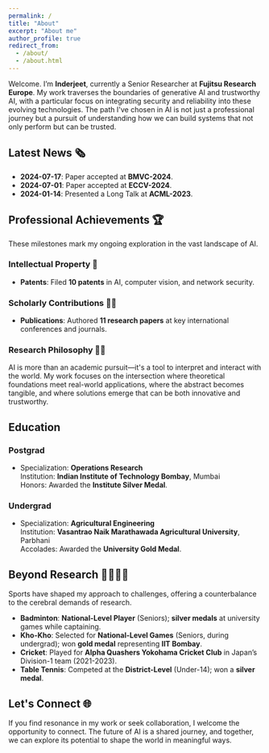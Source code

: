 ```yaml
---
permalink: /
title: "About"
excerpt: "About me"
author_profile: true
redirect_from: 
  - /about/
  - /about.html
---
```


Welcome. I’m **Inderjeet**, currently a Senior Researcher at **Fujitsu Research Europe**. My work traverses the boundaries of generative AI and trustworthy AI, with a particular focus on integrating security and reliability into these evolving technologies. The path I've chosen in AI is not just a professional journey but a pursuit of understanding how we can build systems that not only perform but can be trusted.

## Latest News 🗞️

- **2024-07-17**: Paper accepted at **BMVC-2024**.
- **2024-07-01**: Paper accepted at **ECCV-2024**.
- **2024-01-14**: Presented a Long Talk at **ACML-2023**.

## Professional Achievements 🏆

These milestones mark my ongoing exploration in the vast landscape of AI.

### Intellectual Property 🧠
- **Patents**: Filed **10 patents** in AI, computer vision, and network security.

### Scholarly Contributions 👨‍🔬
- **Publications**: Authored **11 research papers** at key international conferences and journals.

### Research Philosophy 👨‍🏫

AI is more than an academic pursuit—it's a tool to interpret and interact with the world. My work focuses on the intersection where theoretical foundations meet real-world applications, where the abstract becomes tangible, and where solutions emerge that can be both innovative and trustworthy.

## Education

### Postgrad
- Specialization: **Operations Research**  
  Institution: **Indian Institute of Technology Bombay**, Mumbai  
  Honors: Awarded the **Institute Silver Medal**.

### Undergrad
- Specialization: **Agricultural Engineering**  
  Institution: **Vasantrao Naik Marathawada Agricultural University**, Parbhani  
  Accolades: Awarded the **University Gold Medal**.

## Beyond Research 🏸🏃🏏🏓

Sports have shaped my approach to challenges, offering a counterbalance to the cerebral demands of research.

- **Badminton**: **National-Level Player** (Seniors); **silver medals** at university games while captaining.
- **Kho-Kho**: Selected for **National-Level Games** (Seniors, during undergrad); won **gold medal** representing **IIT Bombay**.
- **Cricket**: Played for **Alpha Quashers Yokohama Cricket Club** in Japan’s Division-1 team (2021-2023).
- **Table Tennis**: Competed at the **District-Level** (Under-14); won a **silver medal**.

## Let's Connect 🌐

If you find resonance in my work or seek collaboration, I welcome the opportunity to connect. The future of AI is a shared journey, and together, we can explore its potential to shape the world in meaningful ways.
